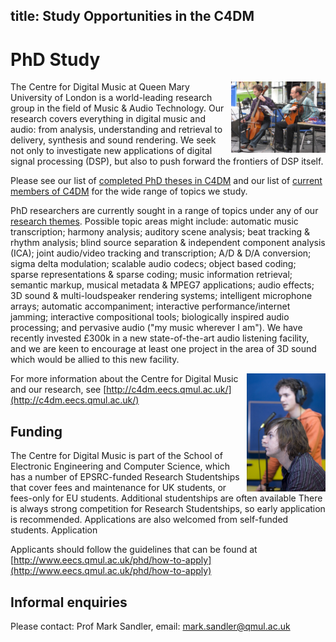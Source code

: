title: Study Opportunities in the C4DM
---------

PhD Study
=========

<img src="images/IMG_0094.jpg" style="float: right; clear: both; width: 30%; max-width: 320px;" />

The Centre for Digital Music at Queen Mary University of London is a world-leading research group in the field of Music & Audio Technology. Our research covers everything in digital music and audio: from analysis, understanding and retrieval to delivery, synthesis and sound rendering. We seek not only to investigate new applications of digital signal processing (DSP), but also to push forward the frontiers of DSP itself.

Please see our list of [completed PhD theses in C4DM](phds.html) and our list of [current members of C4DM](people.html) for the wide range of topics we study.

PhD researchers are currently sought in a range of topics under any of our [research themes](index.html). Possible topic areas might include: automatic music transcription; harmony analysis; auditory scene analysis; beat tracking & rhythm analysis; blind source separation & independent component analysis (ICA); joint audio/video tracking and transcription; A/D & D/A conversion; sigma delta modulation; scalable audio codecs; object based coding; sparse representations & sparse coding; music information retrieval; semantic markup, musical metadata & MPEG7 applications; audio effects; 3D sound & multi-loudspeaker rendering systems; intelligent microphone arrays; automatic accompaniment; interactive performance/internet jamming; interactive compositional tools; biologically inspired audio processing; and pervasive audio ("my music wherever I am"). We have recently invested £300k in a new state-of-the-art audio listening facility, and we are keen to encourage at least one project in the area of 3D sound which would be allied to this new facility.

<img src="images/andrewdan_IMG_3955_0233.jpg" style="float: right; clear: both; width: 25%; max-width: 400px;" />

For more information about the Centre for Digital Music and our research, see [http://c4dm.eecs.qmul.ac.uk/](http://c4dm.eecs.qmul.ac.uk/)

Funding
-------

The Centre for Digital Music is part of the School of Electronic Engineering and Computer Science, which has a number of EPSRC-funded Research Studentships that cover fees and maintenance for UK students, or fees-only for EU students. Additional studentships are often available There is always strong competition for Research Studentships, so early application is recommended. Applications are also welcomed from self-funded students.
Application

Applicants should follow the guidelines that can be found at [http://www.eecs.qmul.ac.uk/phd/how-to-apply](http://www.eecs.qmul.ac.uk/phd/how-to-apply)

Informal enquiries
------------------

Please contact: Prof Mark Sandler, email: mark.sandler@qmul.ac.uk

